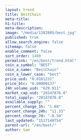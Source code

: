 ```yaml
---
layout: trend
title: BestChain
meta-title: 
h1-title: 
meta-description: 
image: "/media/1382805/best.jpg"
published: true
allow_search_engine: false
sitemap: false
enable_comment: false
sort_order: 1400
permalink: "/en/best/trend.html"
coin_a_symbol: "BEST"
coin_a_name: "BestChain"
coin_a_lower_case: "best"
price_usd: "0.0161231"
price_btc: "0.00000137"
24h_volume_usd: "629.911"
market_cap_usd: "20147876.0"
total_supply: "20147876.0"
available_supply: ""
percent_change_1h: "1.68"
percent_change_24h: "11.33"
percent_change_7d: "-8.59"
last_updated: "1517140754"
parent-url: "/en/best/"
author: Sam
---
```


